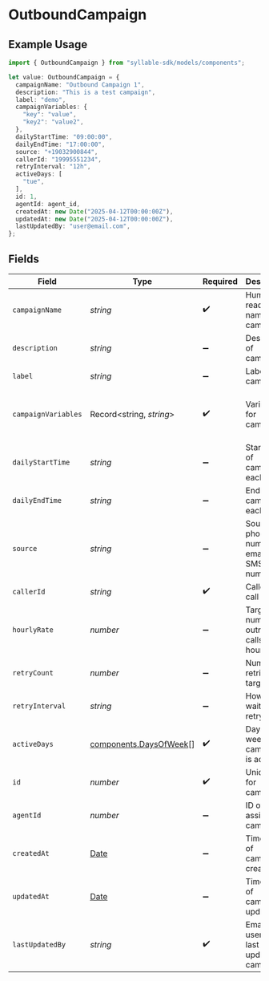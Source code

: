# OutboundCampaign

## Example Usage

```typescript
import { OutboundCampaign } from "syllable-sdk/models/components";

let value: OutboundCampaign = {
  campaignName: "Outbound Campaign 1",
  description: "This is a test campaign",
  label: "demo",
  campaignVariables: {
    "key": "value",
    "key2": "value2",
  },
  dailyStartTime: "09:00:00",
  dailyEndTime: "17:00:00",
  source: "+19032900844",
  callerId: "19995551234",
  retryInterval: "12h",
  activeDays: [
    "tue",
  ],
  id: 1,
  agentId: agent_id,
  createdAt: new Date("2025-04-12T00:00:00Z"),
  updatedAt: new Date("2025-04-12T00:00:00Z"),
  lastUpdatedBy: "user@email.com",
};
```

## Fields

| Field                                                                                         | Type                                                                                          | Required                                                                                      | Description                                                                                   | Example                                                                                       |
| --------------------------------------------------------------------------------------------- | --------------------------------------------------------------------------------------------- | --------------------------------------------------------------------------------------------- | --------------------------------------------------------------------------------------------- | --------------------------------------------------------------------------------------------- |
| `campaignName`                                                                                | *string*                                                                                      | :heavy_check_mark:                                                                            | Human readable name of campaign                                                               | Outbound Campaign 1                                                                           |
| `description`                                                                                 | *string*                                                                                      | :heavy_minus_sign:                                                                            | Description of campaign                                                                       | This is a test campaign                                                                       |
| `label`                                                                                       | *string*                                                                                      | :heavy_minus_sign:                                                                            | Label for campaign                                                                            | test                                                                                          |
| `campaignVariables`                                                                           | Record<string, *string*>                                                                      | :heavy_check_mark:                                                                            | Variables for campaign                                                                        | {<br/>"key": "value",<br/>"key2": "value2"<br/>}                                              |
| `dailyStartTime`                                                                              | *string*                                                                                      | :heavy_minus_sign:                                                                            | Start time of campaign each day                                                               | 09:00:00                                                                                      |
| `dailyEndTime`                                                                                | *string*                                                                                      | :heavy_minus_sign:                                                                            | End time of campaign each day                                                                 | 17:00:00                                                                                      |
| `source`                                                                                      | *string*                                                                                      | :heavy_minus_sign:                                                                            | Source phone number, email, or SMS number                                                     | +19032900844                                                                                  |
| `callerId`                                                                                    | *string*                                                                                      | :heavy_check_mark:                                                                            | Caller ID for call                                                                            | 19995551234                                                                                   |
| `hourlyRate`                                                                                  | *number*                                                                                      | :heavy_minus_sign:                                                                            | Target number of outreach calls per hour                                                      | 25                                                                                            |
| `retryCount`                                                                                  | *number*                                                                                      | :heavy_minus_sign:                                                                            | Number of retries per target                                                                  | 1                                                                                             |
| `retryInterval`                                                                               | *string*                                                                                      | :heavy_minus_sign:                                                                            | How long to wait before retrying                                                              | 30m                                                                                           |
| `activeDays`                                                                                  | [components.DaysOfWeek](../../models/components/daysofweek.md)[]                              | :heavy_check_mark:                                                                            | Days of the week when campaign is active                                                      | ["mon", "tue", "wed", "thu", "fri"]                                                           |
| `id`                                                                                          | *number*                                                                                      | :heavy_check_mark:                                                                            | Unique ID for campaign                                                                        | 1                                                                                             |
| `agentId`                                                                                     | *number*                                                                                      | :heavy_minus_sign:                                                                            | ID of agent assigned to campaign                                                              | agent_id                                                                                      |
| `createdAt`                                                                                   | [Date](https://developer.mozilla.org/en-US/docs/Web/JavaScript/Reference/Global_Objects/Date) | :heavy_minus_sign:                                                                            | Timestamp of campaign creation                                                                | 2025-04-12T00:00:00Z                                                                          |
| `updatedAt`                                                                                   | [Date](https://developer.mozilla.org/en-US/docs/Web/JavaScript/Reference/Global_Objects/Date) | :heavy_minus_sign:                                                                            | Timestamp of campaign update                                                                  | 2025-04-12T00:00:00Z                                                                          |
| `lastUpdatedBy`                                                                               | *string*                                                                                      | :heavy_check_mark:                                                                            | Email of user who last updated campaign                                                       | user@email.com                                                                                |
